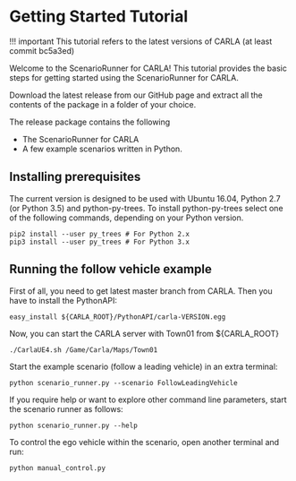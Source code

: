 # Getting Started Tutorial

!!! important
    This tutorial refers to the latest versions of CARLA (at least commit bc5a3ed)

Welcome to the ScenarioRunner for CARLA! This tutorial provides the basic steps
for getting started using the ScenarioRunner for CARLA.

Download the latest release from our GitHub page and extract all the contents of
the package in a folder of your choice.

The release package contains the following

  * The ScenarioRunner for CARLA
  * A few example scenarios written in Python.

## Installing prerequisites
The current version is designed to be used with Ubuntu 16.04, Python 2.7 (or
Python 3.5) and python-py-trees. To install python-py-trees select one of the
following commands, depending on your Python version.
```
pip2 install --user py_trees # For Python 2.x
pip3 install --user py_trees # For Python 3.x
```

## Running the follow vehicle example
First of all, you need to get latest master branch from CARLA. Then you have to
install the PythonAPI:
```
easy_install ${CARLA_ROOT}/PythonAPI/carla-VERSION.egg
```

Now, you can start the CARLA server with Town01 from ${CARLA_ROOT}
```
./CarlaUE4.sh /Game/Carla/Maps/Town01
```

Start the example scenario (follow a leading vehicle) in an extra terminal:
```
python scenario_runner.py --scenario FollowLeadingVehicle
```

If you require help or want to explore other command line parameters, start the scenario
runner as follows:
```
python scenario_runner.py --help
```

To control the ego vehicle within the scenario, open another terminal and run:
```
python manual_control.py
```
